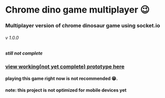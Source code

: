 # Chrome dino game multiplayer 😉

### Multiplayer version of chrome dinosaur game using socket.io

###### v 1.0.0

##### **still not complete**

### [view working(not yet complete) prototype here](https://chrome-dino-multiplayer001.glitch.me/)

#### playing this game right now is not recommended 😁.

#### note: this project is not optimized for mobile devices yet

